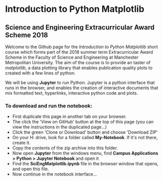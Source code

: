 # Introduction to Python Matplotlib

## Science and Engineering Extracurricular Award Scheme 2018

Welcome to the Github page for the *Introduction to Python Matplotlib* short course which
forms part of the 2018 summer term Extracurricular Award Scheme in the Faculty of Science
and Engineering at Manchester Metropolitan University. The aim of the course is
to provide an taster of *matplotlib*, a data plotting library that enables
publication quality plots to created with a few lines of python.

We will be using __Jupyter__ to run Python. Jupyter is a python interface that runs in
the browser, and enables the creation of interactive documents that mix formatted text,
hyperlinks, interactive python code and plots.

### To download and run the notebook:

* First duplicate this page in another tab on your browser.
* The click the 'View on GitHub' button at the top of this page (you can view the instructions in the duplicated page...)
* Click the green 'Clone or Download' button and choose 'Download ZIP'
* On your H: drive, look for a folder called __My-Notebook__. If it's not there, create it.
* Copy the contents of the zip archive into this folder.
* Now open __Jupyter__ from the windows menu, find __Campus Applications > Python > Jupyter Notebook__ and open it
* Find the __SciEngMatplotlib.ipynb__ file in the browser window that opens, and open this file.
* Now continue in the notebook interface...
